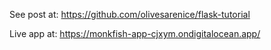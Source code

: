See post at: https://github.com/olivesarenice/flask-tutorial

Live app at: https://monkfish-app-cjxym.ondigitalocean.app/ 